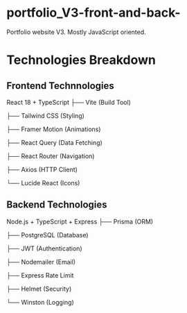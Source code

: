 # portfolio_V3-front-and-back-
Portfolio website V3. Mostly JavaScript oriented.

<h1>Technologies Breakdown</h1>

<h2> Frontend Technnologies</h2>
React 18 + TypeScript
├── Vite (Build Tool)

├── Tailwind CSS (Styling)

├── Framer Motion (Animations)

├── React Query (Data Fetching)

├── React Router (Navigation)

├── Axios (HTTP Client)

└── Lucide React (Icons)

<h2> Backend Technologies </h2>
Node.js + TypeScript + Express
├── Prisma (ORM)

├── PostgreSQL (Database)

├── JWT (Authentication)

├── Nodemailer (Email)

├── Express Rate Limit

├── Helmet (Security)

└── Winston (Logging)
